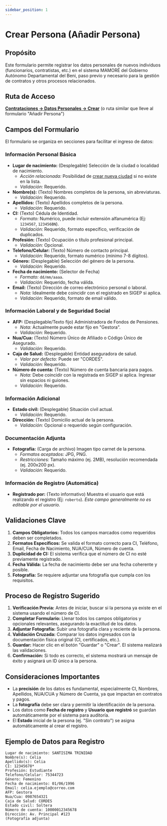 ```yaml
---
sidebar_position: 1
---
```


# Crear Persona (Añadir Persona)

## Propósito

Este formulario permite registrar los datos personales de nuevos individuos (funcionarios, contratistas, etc.) en el sistema MAMORÉ del Gobierno Autónomo Departamental del Beni, paso previo y necesario para la gestión de contratos y otros procesos relacionados.

## Ruta de Acceso

[**Contrataciones → Datos Personales → Crear**](https://mamore.beni.gob.bo/admin/people/create) (o ruta similar que lleve al formulario "Añadir Persona")

## Campos del Formulario

El formulario se organiza en secciones para facilitar el ingreso de datos:

### Información Personal Básica

*   **Lugar de nacimiento:** (Desplegable) Selección de la ciudad o localidad de nacimiento.
    *   *Acción relacionada:* Posibilidad de [crear nueva ciudad](https://mamore.beni.gob.bo/admin/cities/create) si no existe en la lista.
    *   *Validación:* Requerido.
*   **Nombre(s):** (Texto) Nombres completos de la persona, sin abreviaturas.
    *   *Validación:* Requerido.
*   **Apellidos:** (Texto) Apellidos completos de la persona.
    *   *Validación:* Requerido.
*   **CI:** (Texto) Cédula de Identidad.
    *   *Formato:* Numérico, puede incluir extensión alfanumérica (Ej: `1234567`, `123456BN`).
    *   *Validación:* Requerido, formato específico, verificación de duplicados.
*   **Profesión:** (Texto) Ocupación o título profesional principal.
    *   *Validación:* Opcional.
*   **Telefono/Celular:** (Texto) Número de contacto principal.
    *   *Validación:* Requerido, formato numérico (mínimo 7-8 dígitos).
*   **Género:** (Desplegable) Selección del género de la persona.
    *   *Validación:* Requerido.
*   **Fecha de nacimiento:** (Selector de Fecha)
    *   *Formato:* `dd/mm/aaaa`.
    *   *Validación:* Requerido, fecha válida.
*   **Email:** (Texto) Dirección de correo electrónico personal o laboral.
    *   *Nota:* Idealmente debe coincidir con el registrado en SIGEP si aplica.
    *   *Validación:* Requerido, formato de email válido.

### Información Laboral y de Seguridad Social

*   **AFP:** (Desplegable/Texto fijo) Administradora de Fondos de Pensiones.
    *   *Nota:* Actualmente puede estar fijo en "Gestora".
    *   *Validación:* Requerido.
*   **Nua/Cua:** (Texto) Número Único de Afiliado o Código Único de Asegurado.
    *   *Validación:* Requerido.
*   **Caja de Salud:** (Desplegable) Entidad aseguradora de salud.
    *   *Valor por defecto:* Puede ser "CORDES".
    *   *Validación:* Requerido.
*   **Número de cuenta:** (Texto) Número de cuenta bancaria para pagos.
    *   *Nota:* Debe coincidir con la registrada en SIGEP si aplica. Ingresar sin espacios ni guiones.
    *   *Validación:* Requerido.

### Información Adicional

*   **Estado civil:** (Desplegable) Situación civil actual.
    *   *Validación:* Requerido.
*   **Dirección:** (Texto) Domicilio actual de la persona.
    *   *Validación:* Opcional o requerido según configuración.

### Documentación Adjunta

*   **Fotografía:** (Carga de archivo) Imagen tipo carnet de la persona.
    *   *Formatos aceptados:* JPG, PNG.
    *   *Restricciones:* Tamaño máximo (ej. 2MB), resolución recomendada (ej. 200x200 px).
    *   *Validación:* Requerido.

### Información de Registro (Automática)

*   **Registrado por:** (Texto informativo) Muestra el usuario que está realizando el registro (Ej: `roberto`). *Este campo generalmente no es editable por el usuario.*

## Validaciones Clave

1.  **Campos Obligatorios:** Todos los campos marcados como requeridos deben ser completados.
2.  **Formatos Específicos:** Se valida el formato correcto para CI, Teléfono, Email, Fecha de Nacimiento, NUA/CUA, Número de cuenta.
3.  **Duplicidad de CI:** El sistema verifica que el número de CI no esté previamente registrado.
4.  **Fecha Válida:** La fecha de nacimiento debe ser una fecha coherente y posible.
5.  **Fotografía:** Se requiere adjuntar una fotografía que cumpla con los requisitos.

## Proceso de Registro Sugerido

1.  **Verificación Previa:** Antes de iniciar, buscar si la persona ya existe en el sistema usando el número de CI.
2.  **Completar Formulario:** Llenar todos los campos obligatorios y opcionales relevantes, asegurando la exactitud de los datos.
3.  **Adjuntar Fotografía:** Subir una fotografía clara y reciente de la persona.
4.  **Validación Cruzada:** Comparar los datos ingresados con la documentación física original (CI, certificados, etc.).
5.  **Guardar:** Hacer clic en el botón "Guardar" o "Crear". El sistema realizará las validaciones.
6.  **Confirmación:** Si todo es correcto, el sistema mostrará un mensaje de éxito y asignará un ID único a la persona.

## Consideraciones Importantes

*   La **precisión** de los datos es fundamental, especialmente CI, Nombres, Apellidos, NUA/CUA y Número de Cuenta, ya que impactan en contratos y pagos.
*   La **fotografía** debe ser clara y permitir la identificación de la persona.
*   Los datos como **Fecha de registro** y **Usuario que registró** se guardan automáticamente por el sistema para auditoría.
*   El **Estado** inicial de la persona (ej. "Sin contrato") se asigna automáticamente al crear el registro.

## Ejemplo de Datos para Registro

```plaintext
Lugar de nacimiento: SANTISIMA TRINIDAD
Nombre(s): Celia
Apellido(s): Celia
CI: 12345678*
Profesión: Estudiante
Telefono/Celular: 75344723
Género: Femenino
Fecha de nacimiento: 01/06/1996
Email: celia.ejemplo@correo.com
AFP: Gestora
Nua/Cua: 0987654321
Caja de Salud: CORDES
Estado civil: Soltera
Número de cuenta: 10000012345678
Dirección: Av. Principal #123
(Fotografía adjunta)
```
